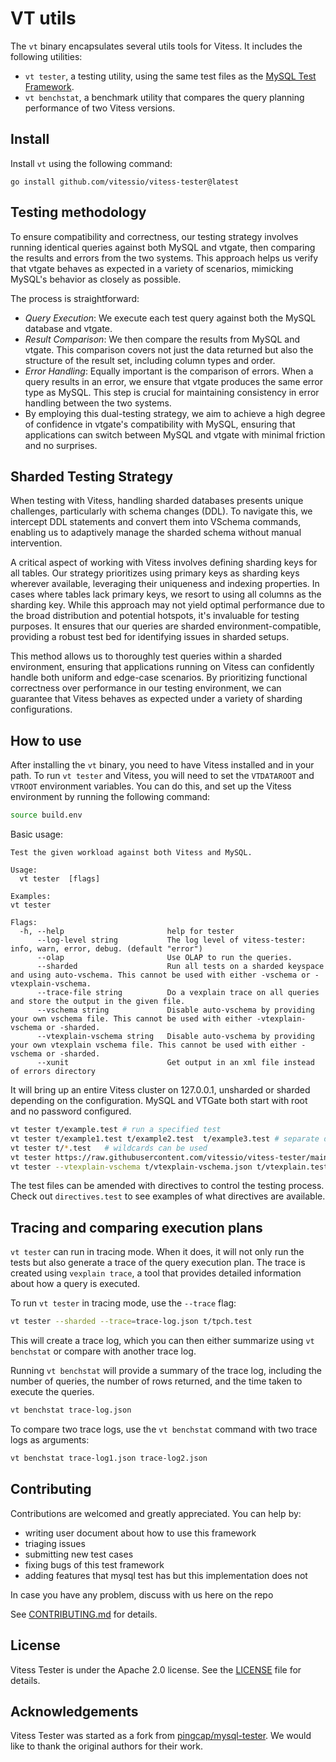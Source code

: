 # VT utils

The `vt` binary encapsulates several utils tools for Vitess.
It includes the following utilities:

- `vt tester`, a testing utility, using the same test files as the [MySQL Test Framework](https://github.com/mysql/mysql-server/tree/8.0/mysql-test).
- `vt benchstat`, a benchmark utility that compares the query planning performance of two Vitess versions.

## Install

Install `vt` using the following command:

```
go install github.com/vitessio/vitess-tester@latest
```

## Testing methodology

To ensure compatibility and correctness, our testing strategy involves running identical queries against both MySQL and vtgate, then comparing the results and errors from the two systems. This approach helps us verify that vtgate behaves as expected in a variety of scenarios, mimicking MySQL's behavior as closely as possible.

The process is straightforward:
* *Query Execution*: We execute each test query against both the MySQL database and vtgate.
* *Result Comparison*: We then compare the results from MySQL and vtgate. This comparison covers not just the data returned but also the structure of the result set, including column types and order.
* *Error Handling*: Equally important is the comparison of errors. When a query results in an error, we ensure that vtgate produces the same error type as MySQL. This step is crucial for maintaining consistency in error handling between the two systems.
* By employing this dual-testing strategy, we aim to achieve a high degree of confidence in vtgate's compatibility with MySQL, ensuring that applications can switch between MySQL and vtgate with minimal friction and no surprises.


## Sharded Testing Strategy
When testing with Vitess, handling sharded databases presents unique challenges, particularly with schema changes (DDL). To navigate this, we intercept DDL statements and convert them into VSchema commands, enabling us to adaptively manage the sharded schema without manual intervention.

A critical aspect of working with Vitess involves defining sharding keys for all tables. Our strategy prioritizes using primary keys as sharding keys wherever available, leveraging their uniqueness and indexing properties. In cases where tables lack primary keys, we resort to using all columns as the sharding key. While this approach may not yield optimal performance due to the broad distribution and potential hotspots, it's invaluable for testing purposes. It ensures that our queries are sharded environment-compatible, providing a robust test bed for identifying issues in sharded setups.

This method allows us to thoroughly test queries within a sharded environment, ensuring that applications running on Vitess can confidently handle both uniform and edge-case scenarios. By prioritizing functional correctness over performance in our testing environment, we can guarantee that Vitess behaves as expected under a variety of sharding configurations.


## How to use

After installing the `vt` binary, you need to have Vitess installed and in your path. 
To run `vt tester` and Vitess, you will need to set the `VTDATAROOT` and `VTROOT` environment variables.
You can do this, and set up the Vitess environment by running the following command:

```sh
source build.env
```

Basic usage:
```
Test the given workload against both Vitess and MySQL.

Usage:
  vt tester  [flags]

Examples:
vt tester 

Flags:
  -h, --help                       help for tester
      --log-level string           The log level of vitess-tester: info, warn, error, debug. (default "error")
      --olap                       Use OLAP to run the queries.
      --sharded                    Run all tests on a sharded keyspace and using auto-vschema. This cannot be used with either -vschema or -vtexplain-vschema.
      --trace-file string          Do a vexplain trace on all queries and store the output in the given file.
      --vschema string             Disable auto-vschema by providing your own vschema file. This cannot be used with either -vtexplain-vschema or -sharded.
      --vtexplain-vschema string   Disable auto-vschema by providing your own vtexplain vschema file. This cannot be used with either -vschema or -sharded.
      --xunit                      Get output in an xml file instead of errors directory
```
It will bring up an entire Vitess cluster on 127.0.0.1, unsharded or sharded depending on the configuration. MySQL and VTGate both start with root and no password configured.

```sh
vt tester t/example.test # run a specified test
vt tester t/example1.test t/example2.test  t/example3.test # separate different tests with one or more spaces
vt tester t/*.test   # wildcards can be used
vt tester https://raw.githubusercontent.com/vitessio/vitess-tester/main/t/basic.test # can also be run against an URL
vt tester --vtexplain-vschema t/vtexplain-vschema.json t/vtexplain.test # run a test with a custom vschema
```

The test files can be amended with directives to control the testing process. Check out `directives.test` to see examples of what directives are available. 

## Tracing and comparing execution plans

`vt tester` can run in tracing mode. When it does, it will not only run the tests but also generate a trace of the query execution plan. 
The trace is created using `vexplain trace`, a tool that provides detailed information about how a query is executed.

To run `vt tester` in tracing mode, use the `--trace` flag:

```bash
vt tester --sharded --trace=trace-log.json t/tpch.test
```

This will create a trace log, which you can then either summarize using `vt benchstat` or compare with another trace log.

Running `vt benchstat` will provide a summary of the trace log, including the number of queries, the number of rows returned, and the time taken to execute the queries.

```bash
vt benchstat trace-log.json
```

To compare two trace logs, use the `vt benchstat` command with two trace logs as arguments:

```bash
vt benchstat trace-log1.json trace-log2.json
```

## Contributing

Contributions are welcomed and greatly appreciated. You can help by:

- writing user document about how to use this framework
- triaging issues
- submitting new test cases
- fixing bugs of this test framework
- adding features that mysql test has but this implementation does not

In case you have any problem, discuss with us here on the repo

See [CONTRIBUTING.md](./CONTRIBUTING.md) for details.

## License

Vitess Tester is under the Apache 2.0 license. See the [LICENSE](./LICENSE) file for details.

## Acknowledgements

Vitess Tester was started as a fork from [pingcap/mysql-tester](https://github.com/pingcap/mysql-tester). We would like to thank the original authors for their work.

